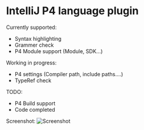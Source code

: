 IntelliJ P4 language plugin
====

Currently supported:
 - Syntax highlighting
 - Grammer check
 - P4 Module support (Module, SDK...)

Working in progress:
 - P4 settings (Compiler path, include paths....)
 - TypeRef check

TODO:
 - P4 Build support
 - Code completed

Screenshot:
![Screenshot](https://raw.githubusercontent.com/TakeshiTseng/IntelliJ-P4-Plugin/master/screenshot/p4-plugin-hightlight.png)

